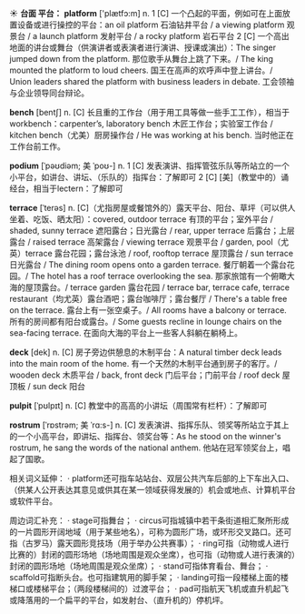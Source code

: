☀ <span class="category">**台面 平台：**</span>
<span class="vocabulary">**platform**</span> ['plætfɔ:m] 
<span class="definition">n. 1 [C] 一个凸起的平面，例如可在上面放置设备或进行操控的平台：</span>an oil platform 石油钻井平台 / a viewing platform 观景台 / a launch platform 发射平台 / a rocky platform 岩石平台 <span class="definition">2 [C] 一个高出地面的讲台或舞台（供演讲者或表演者进行演讲、授课或演出）：</span>The singer jumped down from the platform. 那位歌手从舞台上跳了下来。/ The king mounted the platform to loud cheers. 国王在高声的欢呼声中登上讲台。/ Union leaders shared the platform with business leaders in debate. 工会领袖与企业领导同台辩论。

<span class="vocabulary">**bench**</span> [bentʃ] 
<span class="definition">n. [C] 长且重的工作台（用于用工具等做一些手工工作），相当于workbench：</span>carpenter’s, laboratory bench 木匠工作台；实验室工作台 / kitchen bench（尤美）厨房操作台 / He was working at his bench. 当时他正在工作台前工作。
           
<span class="vocabulary">**podium**</span> [ˈpəʊdiəm; 美 ˈpoʊ-]
<span class="definition">n. 1 [C] 发表演讲、指挥管弦乐队等所站立的一个小平台，如讲台、讲坛、（乐队的）指挥台：</span>了解即可 <span class="definition">2 [C] [美]（教堂中的）诵经台，相当于lectern：</span>了解即可
           
<span class="vocabulary">**terrace**</span> [ˈterəs]
<span class="definition">n. [C]（尤指房屋或餐馆外的）露天平台、阳台、草坪（可以供人坐着、吃饭、晒太阳）：</span>covered, outdoor terrace 有顶的平台；室外平台 / shaded, sunny terrace 遮阳露台；日光露台 / rear, upper terrace 后露台；上层露台 / raised terrace 高架露台 / viewing terrace 观景平台 / garden, pool（尤英）terrace 露台花园；露台泳池 / roof, rooftop terrace 屋顶露台 / sun terrace 日光露台 / The dining room opens onto a garden terrace. 餐厅朝着一个露台花园。/ The hotel has a roof terrace overlooking the sea. 那家旅馆有一个俯瞰大海的屋顶露台。/ terrace garden 露台花园 / terrace bar, terrace cafe, terrace restaurant（均尤英）露台酒吧；露台咖啡厅；露台餐厅 / There's a table free on the terrace. 露台上有一张空桌子。/ All rooms have a balcony or terrace. 所有的房间都有阳台或露台。/ Some guests recline in lounge chairs on the sea-facing terrace. 在面向大海的平台上一些客人斜躺在躺椅上。
                      
<span class="vocabulary">**deck**</span> [dek]
<span class="definition">n. [C] 房子旁边供憩息的木制平台：</span>A natural timber deck leads into the main room of the home. 有一个天然的木制平台通到房子的客厅。/ wooden deck 木质平台 / back, front deck 门后平台；门前平台 / roof deck 屋顶板 / sun deck 阳台

<span class="vocabulary">**pulpit**</span> [ˈpʊlpɪt]
<span class="definition">n. [C] 教堂中的高高的小讲坛（周围常有栏杆）：</span>了解即可

<span class="vocabulary">**rostrum**</span> [ˈrɒstrəm; 美 ˈrɑ:s-]
<span class="definition">n. [C] 发表演讲、指挥乐队、领奖等所站立于其上的一个小高平台，即讲坛、指挥台、领奖台等：</span>As he stood on the winner's rostrum, he sang the words of the national anthem. 他站在冠军领奖台上，唱起了国歌。

相关词义延伸：
· platform还可指车站站台、双层公共汽车后部的上下车出入口、（供某人公开表达其意见或供其在某一领域获得发展的）机会或地点、计算机平台或软件平台。

周边词汇补充：
· stage可指舞台；
· circus可指城镇中若干条街道相汇聚所形成的一片圆形开阔地域（用于某些地名），可称为圆形广场，或环形交叉路口。还可指（古罗马）露天圆形竞技场（用于举办公共赛事）；
· ring可指（动物或人进行比赛的）封闭的圆形场地（场地周围是观众坐席），也可指（动物或人进行表演的）封闭的圆形场地（场地周围是观众坐席）；
· stand可指体育看台、舞台；
· scaffold可指断头台。也可指建筑用的脚手架；
· landing可指一段楼梯上面的楼梯口或楼梯平台；（两段楼梯间的）过渡平台；
· pad可指航天飞机或直升机起飞或降落用的一个扁平的平台，如发射台、（直升机的）停机坪。

